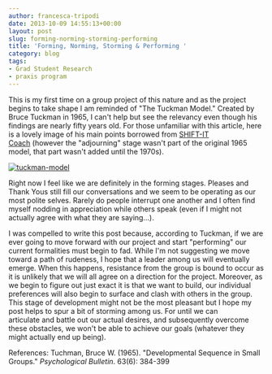 ```yaml
---
author: francesca-tripodi
date: 2013-10-09 14:55:13+00:00
layout: post
slug: forming-norming-storming-performing
title: 'Forming, Norming, Storming & Performing '
category: blog
tags:
- Grad Student Research
- praxis program
---
```


This is my first time on a group project of this nature and as the project begins to take shape I am reminded of "The Tuckman Model." Created by Bruce Tuckman in 1965, I can't help but see the relevancy even though his findings are nearly fifty years old. For those unfamiliar with this article, here is a lovely image of his main points borrowed from [SHIFT-IT Coach](http://www.shift-it-coach.com/tag/tuckman-model/) (however the "adjourning" stage wasn't part of the original 1965 model, that part wasn't added until the 1970s).

[![tuckman-model](http://static.scholarslab.org/wp-content/uploads/2013/10/tuckman-model-300x177.jpg)](http://static.scholarslab.org/wp-content/uploads/2013/10/tuckman-model.jpg)

Right now I feel like we are definitely in the forming stages. Pleases and Thank Yous still fill our conversations and we seem to be operating as our most polite selves. Rarely do people interrupt one another and I often find myself nodding in appreciation while others speak (even if I might not actually agree with what they are saying...).

I was compelled to write this post because, according to Tuckman, if we are ever going to move forward with our project and start "performing" our current formalities must begin to fad. While I'm not suggesting we move toward a path of rudeness, I hope that a leader among us will eventually emerge. When this happens, resistance from the group is bound to occur as it is unlikely that we will all agree on a direction for the project. Moreover, as we begin to figure out just exact it is that we want to build, our individual preferences will also begin to surface and clash with others in the group. This stage of development might not be the most pleasant but I hope my post helps to spur a bit of storming among us. For until we can articulate and battle out our actual desires, and subsequently overcome these obstacles, we won't be able to achieve our goals (whatever they might actually end up being).

References: Tuchman, Bruce W. (1965). "Developmental Sequence in Small Groups." _Psychological Bulletin_. 63(6): 384-399
